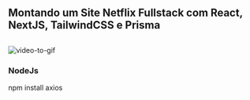  
## Montando um Site Netflix Fullstack com React, NextJS, TailwindCSS e Prisma

##


![video-to-gif](https://user-images.githubusercontent.com/88254614/226805657-dbad4c8a-bbce-40aa-a2b2-1d62acc98c9d.gif)

 
 ### NodeJs

 npm install axios
